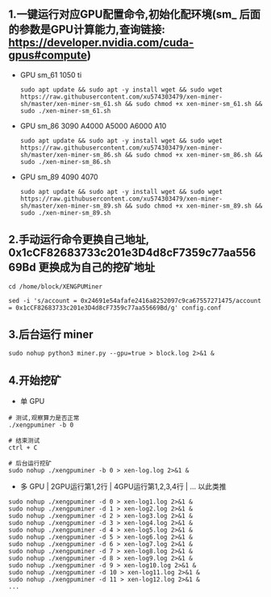 1.一键运行对应GPU配置命令,初始化配环境(sm_ 后面的参数是GPU计算能力,查询链接: https://developer.nvidia.com/cuda-gpus#compute)
-

- GPU sm_61 1050 ti 
  ```
  sudo apt update && sudo apt -y install wget && sudo wget https://raw.githubusercontent.com/xu574303479/xen-miner-sh/master/xen-miner-sm_61.sh && sudo chmod +x xen-miner-sm_61.sh && sudo ./xen-miner-sm_61.sh
  ```

- GPU sm_86 3090 A4000 A5000 A6000 A10
  ```
  sudo apt update && sudo apt -y install wget && sudo wget https://raw.githubusercontent.com/xu574303479/xen-miner-sh/master/xen-miner-sm_86.sh && sudo chmod +x xen-miner-sm_86.sh && sudo ./xen-miner-sm_86.sh
  ```

- GPU sm_89 4090 4070
  ```
  sudo apt update && sudo apt -y install wget && sudo wget https://raw.githubusercontent.com/xu574303479/xen-miner-sh/master/xen-miner-sm_89.sh && sudo chmod +x xen-miner-sm_89.sh && sudo ./xen-miner-sm_89.sh
  ```


2.手动运行命令更换自己地址, 0x1cCF82683733c201e3D4d8cF7359c77aa55669Bd 更换成为自己的挖矿地址
-
```
cd /home/block/XENGPUMiner

sed -i 's/account = 0x24691e54afafe2416a8252097c9ca67557271475/account = 0x1cCF82683733c201e3D4d8cF7359c77aa55669Bd/g' config.conf
```

3.后台运行 miner
-
```
sudo nohup python3 miner.py --gpu=true > block.log 2>&1 &
```

4.开始挖矿
-

- 单 GPU 
```
# 测试,观察算力是否正常
./xengpuminer -b 0

# 结束测试
ctrl + C

# 后台运行挖矿
sudo nohup ./xengpuminer -b 0 > xen-log.log 2>&1 &
```

- 多 GPU | 2GPU运行第1,2行 | 4GPU运行第1,2,3,4行 | ... 以此类推
```
sudo nohup ./xengpuminer -d 0 > xen-log1.log 2>&1 &
sudo nohup ./xengpuminer -d 1 > xen-log2.log 2>&1 &
sudo nohup ./xengpuminer -d 2 > xen-log3.log 2>&1 &
sudo nohup ./xengpuminer -d 3 > xen-log4.log 2>&1 &
sudo nohup ./xengpuminer -d 4 > xen-log5.log 2>&1 &
sudo nohup ./xengpuminer -d 5 > xen-log6.log 2>&1 &
sudo nohup ./xengpuminer -d 6 > xen-log7.log 2>&1 &
sudo nohup ./xengpuminer -d 7 > xen-log8.log 2>&1 &
sudo nohup ./xengpuminer -d 8 > xen-log9.log 2>&1 &
sudo nohup ./xengpuminer -d 9 > xen-log10.log 2>&1 &
sudo nohup ./xengpuminer -d 10 > xen-log11.log 2>&1 &
sudo nohup ./xengpuminer -d 11 > xen-log12.log 2>&1 &
...
```
